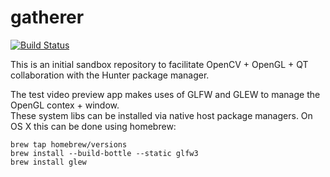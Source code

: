 # gatherer

[![Build Status](https://travis-ci.org/headupinclouds/gatherer.svg?branch=master)](https://travis-ci.org/headupinclouds/gatherer)

This is an initial sandbox repository to facilitate OpenCV + OpenGL + QT collaboration with the Hunter package manager.

The test video preview app makes uses of GLFW and GLEW to manage the OpenGL contex + window.  
These system libs can be installed via native host package managers.
On OS X this can be done using homebrew:

```
brew tap homebrew/versions
brew install --build-bottle --static glfw3
brew install glew
```
